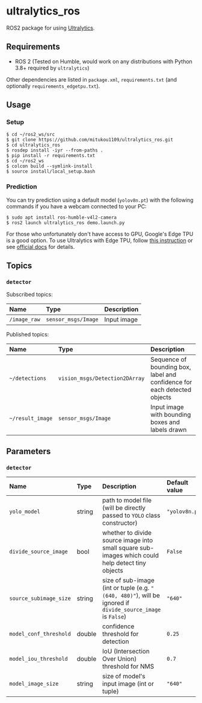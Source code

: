 # ultralytics_ros

ROS2 package for using [Ultralytics](https://github.com/ultralytics/ultralytics).

## Requirements

- ROS 2 (Tested on Humble, would work on any distributions with Python 3.8+ required by `ultralytics`)

Other dependencies are listed in `package.xml`, `requirements.txt` (and optionally `requirements_edgetpu.txt`).

## Usage

### Setup

```
$ cd ~/ros2_ws/src
$ git clone https://github.com/mitukou1109/ultralytics_ros.git
$ cd ultralytics_ros
$ rosdep install -iyr --from-paths .
$ pip install -r requirements.txt
$ cd ~/ros2_ws
$ colcon build --symlink-install
$ source install/local_setup.bash
```

### Prediction

You can try prediction using a default model (`yolov8n.pt`) with the following commands if you have a webcam connected to your PC:

```
$ sudo apt install ros-humble-v4l2-camera
$ ros2 launch ultralytics_ros demo.launch.py
```

For those who unfortunately don't have access to GPU, Google's Edge TPU is a good option. To use Ultralytics with Edge TPU, follow [this instruction](edge_tpu_integration.md) or see [official docs](https://coral.ai/docs/accelerator/get-started/) for details.

## Topics

### `detector`

Subscribed topics:

| Name         | Type                | Description |
| :----------- | :------------------ | :---------- |
| `/image_raw` | `sensor_msgs/Image` | Input image |

Published topics:

| Name             | Type                           | Description                                                              |
| :--------------- | :----------------------------- | :----------------------------------------------------------------------- |
| `~/detections`   | `vision_msgs/Detection2DArray` | Sequence of bounding box, label and confidence for each detected objects |
| `~/result_image` | `sensor_msgs/Image`            | Input image with bounding boxes and labels drawn                         |

## Parameters

### `detector`

| Name                   | Type   | Description                                                                                                 | Default value  |
| :--------------------- | :----- | :---------------------------------------------------------------------------------------------------------- | :------------- |
| `yolo_model`           | string | path to model file (will be directly passed to `YOLO` class constructor)                                    | `"yolov8n.pt"` |
| `divide_source_image`  | bool   | whether to divide source image into small square sub-images which could help detect tiny objects            | `False`        |
| `source_subimage_size` | string | size of sub-image (int or tuple (e.g. `"(640, 480)"`), will be ignored if `divide_source_image` is `False`) | `"640"`        |
| `model_conf_threshold` | double | confidence threshold for detection                                                                          | `0.25`         |
| `model_iou_threshold`  | double | IoU (Intersection Over Union) threshold for NMS                                                             | `0.7`          |
| `model_image_size`     | string | size of model's input image (int or tuple)                                                                  | `"640"`        |
